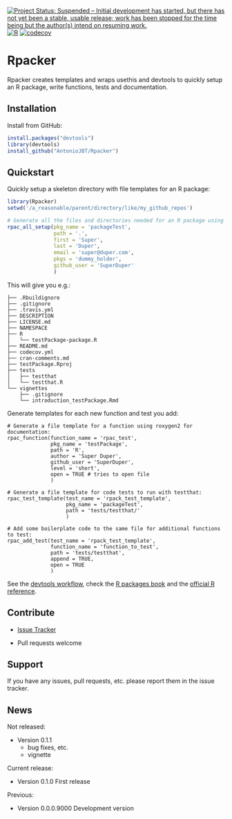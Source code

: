 [![Project Status: Suspended – Initial development has started, but there has not yet been a stable, usable release; work has been stopped for the time being but the author(s) intend on resuming work.](https://www.repostatus.org/badges/latest/suspended.svg)](https://www.repostatus.org/#suspended)
[![R](https://github.com/antoniojbt/Rpacker/actions/workflows/r-cmd-check.yml/badge.svg)](https://github.com/antoniojbt/Rpacker/actions/workflows/r-cmd-check.yml)
[![codecov](https://codecov.io/gh/AntonioJBT/Rpacker/graph/badge.svg?token=W2zjyBsgJA)](https://codecov.io/gh/AntonioJBT/Rpacker)

# Rpacker

Rpacker creates templates and wraps usethis and devtools to quickly setup an R package, write functions, tests and documentation.

## Installation

<!---
You can install the released version of Rpacker from [CRAN](https://CRAN.R-project.org) with:

``` r
install.packages("Rpacker")
```
--->

Install from GitHub:
``` r
install.packages("devtools")
library(devtools)
install_github("AntonioJBT/Rpacker")
```


## Quickstart

Quickly setup a skeleton directory with file templates for an R package:

``` r
library(Rpacker)
setwd('/a_reasonable/parent/directory/like/my_github_repos')

# Generate all the files and directories needed for an R package using the devtools workflow:
rpac_all_setup(pkg_name = 'packageTest',
               path = '.',
               first = 'Super',
               last = 'Duper',
               email = 'super@duper.com',
               pkgs = 'dummy_holder',
               github_user = 'SuperDuper'
               )
```

This will give you e.g.:
```
├── .Rbuildignore
├── .gitignore
├── .travis.yml
├── DESCRIPTION
├── LICENSE.md
├── NAMESPACE
├── R
│   └── testPackage-package.R
├── README.md
├── codecov.yml
├── cran-comments.md
├── testPackage.Rproj
├── tests
│   ├── testthat
│   └── testthat.R
└── vignettes
    ├── .gitignore
    └── introduction_testPackage.Rmd
```

Generate templates for each new function and test you add:
```
# Generate a file template for a function using roxygen2 for documentation:
rpac_function(function_name = 'rpac_test',
              pkg_name = 'testPackage',
              path = 'R',
              author = 'Super Duper',
              github_user = 'SuperDuper',
              level = 'short',
              open = TRUE # tries to open file
              )

# Generate a file template for code tests to run with testthat:
rpac_test_template(test_name = 'rpack_test_template',
                   pkg_name = 'packageTest',
                   path = 'tests/testthat/'
                   )

# Add some boilerplate code to the same file for additional functions to test:
rpac_add_test(test_name = 'rpack_test_template',
              function_name = 'function_to_test',
              path = 'tests/testthat',
              append = TRUE,
              open = TRUE
              )
```

See the [devtools workflow](https://devtools.r-lib.org/), check the [R packages book](http://r-pkgs.had.co.nz/) and the [official R reference](https://cran.r-project.org/doc/manuals/r-release/R-exts.html).

## Contribute

- [Issue Tracker](https://github.com/AntonioJBT/Rpacker/issues)

- Pull requests welcome


Support
-------

If you have any issues, pull requests, etc. please report them in the issue tracker.

## News

Not released:

- Version 0.1.1
  + bug fixes, etc.
  + vignette

Current release:

- Version 0.1.0
  First release

Previous:

- Version 0.0.0.9000
  Development version


